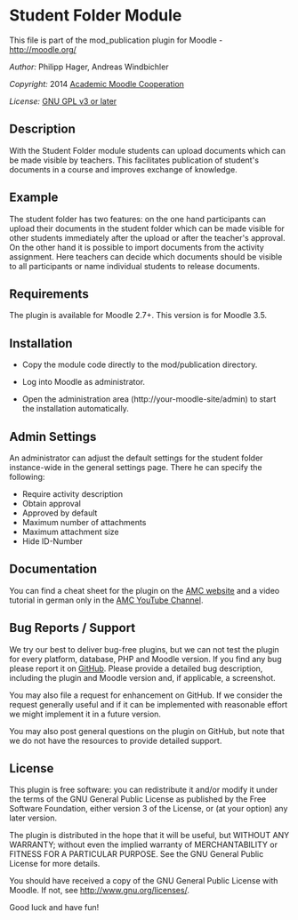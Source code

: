 Student Folder Module
=====================

This file is part of the mod_publication plugin for Moodle - <http://moodle.org/>

*Author:*    Philipp Hager, Andreas Windbichler

*Copyright:* 2014 [Academic Moodle Cooperation](http://www.academic-moodle-cooperation.org)

*License:*   [GNU GPL v3 or later](http://www.gnu.org/copyleft/gpl.html)


Description
-----------

With the Student Folder module students can upload documents which can be made visible by teachers.
This facilitates publication of student's documents in a course and improves exchange of knowledge.


Example
-------

The student folder has two features: on the one hand participants can upload their documents in the
student folder which can be made visible for other students immediately after the upload or after
the teacher's approval. On the other hand it is possible to import documents from the activity
assignment. Here teachers can decide which documents should be visible to all participants or name
individual students to release documents.


Requirements
------------

The plugin is available for Moodle 2.7+. This version is for Moodle 3.5.


Installation
------------

* Copy the module code directly to the mod/publication directory.

* Log into Moodle as administrator.

* Open the administration area (http://your-moodle-site/admin) to start the installation
  automatically.


Admin Settings
--------------

An administrator can adjust the default settings for the student folder instance-wide in the
general settings page. There he can specify the following:

* Require activity description
* Obtain approval
* Approved by default
* Maximum number of attachments
* Maximum attachment size
* Hide ID-Number


Documentation
-------------

You can find a cheat sheet for the plugin on the [AMC
website](http://www.academic-moodle-cooperation.org/en/modules/studentfolder/) and a video tutorial
in german only in the [AMC YouTube Channel](https://www.youtube.com/c/AMCAcademicMoodleCooperation).


Bug Reports / Support
---------------------

We try our best to deliver bug-free plugins, but we can not test the plugin for every platform,
database, PHP and Moodle version. If you find any bug please report it on
[GitHub](https://github.com/academic-moodle-cooperation/moodle-mod_publication/issues). Please
provide a detailed bug description, including the plugin and Moodle version and, if applicable, a
screenshot.

You may also file a request for enhancement on GitHub. If we consider the request generally useful
and if it can be implemented with reasonable effort we might implement it in a future version.

You may also post general questions on the plugin on GitHub, but note that we do not have the
resources to provide detailed support.


License
-------

This plugin is free software: you can redistribute it and/or modify it under the terms of the GNU
General Public License as published by the Free Software Foundation, either version 3 of the
License, or (at your option) any later version.

The plugin is distributed in the hope that it will be useful, but WITHOUT ANY WARRANTY; without
even the implied warranty of MERCHANTABILITY or FITNESS FOR A PARTICULAR PURPOSE. See the GNU
General Public License for more details.

You should have received a copy of the GNU General Public License with Moodle. If not, see
<http://www.gnu.org/licenses/>.


Good luck and have fun!
